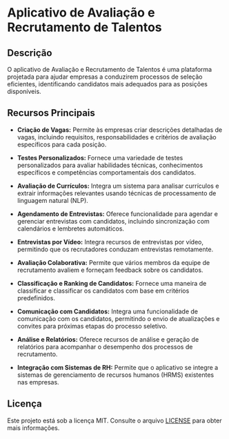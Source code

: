 # Aplicativo de Avaliação e Recrutamento de Talentos

## Descrição

O aplicativo de Avaliação e Recrutamento de Talentos é uma plataforma projetada para ajudar empresas a conduzirem processos de seleção eficientes, identificando candidatos mais adequados para as posições disponíveis.

## Recursos Principais

- **Criação de Vagas:** Permite às empresas criar descrições detalhadas de vagas, incluindo requisitos, responsabilidades e critérios de avaliação específicos para cada posição.

- **Testes Personalizados:** Fornece uma variedade de testes personalizados para avaliar habilidades técnicas, conhecimentos específicos e competências comportamentais dos candidatos.

- **Avaliação de Currículos:** Integra um sistema para analisar currículos e extrair informações relevantes usando técnicas de processamento de linguagem natural (NLP).

- **Agendamento de Entrevistas:** Oferece funcionalidade para agendar e gerenciar entrevistas com candidatos, incluindo sincronização com calendários e lembretes automáticos.

- **Entrevistas por Vídeo:** Integra recursos de entrevistas por vídeo, permitindo que os recrutadores conduzam entrevistas remotamente.

- **Avaliação Colaborativa:** Permite que vários membros da equipe de recrutamento avaliem e forneçam feedback sobre os candidatos.

- **Classificação e Ranking de Candidatos:** Fornece uma maneira de classificar e classificar os candidatos com base em critérios predefinidos.

- **Comunicação com Candidatos:** Integra uma funcionalidade de comunicação com os candidatos, permitindo o envio de atualizações e convites para próximas etapas do processo seletivo.

- **Análise e Relatórios:** Oferece recursos de análise e geração de relatórios para acompanhar o desempenho dos processos de recrutamento.

- **Integração com Sistemas de RH:** Permite que o aplicativo se integre a sistemas de gerenciamento de recursos humanos (HRMS) existentes nas empresas.

## Licença

Este projeto está sob a licença MIT. Consulte o arquivo [LICENSE](LICENSE) para obter mais informações.
